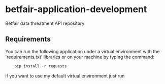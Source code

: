 # betfair-application-development
Betfair data threatment API repository


## Requirements
You can run the following application under a virtual environment with the 'requirements.txt' libraries or on your machine by typing the command:
```python
    pip install -r requests
```
if you want to use my default virtual environment just run